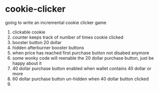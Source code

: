 # cookie-clicker
going to write an incremental cookie clicker game

1. clickable cookie
2. counter keeps track of number of times cookie clicked
3. booster button 20 dollar
4. hidden afterburner booster buttons
5. when price has reached first purchase button not disabed anymore
6. some wonky code will reenable the 20 dollar purchase button, just be happy about it
7. 40 dollar purchase button enabled when wallet contains 40 dollar or more
8. 60 dollar purchase button un-hidden when 40 dollar button clicked
9. 
